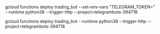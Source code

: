 gcloud functions deploy trading_bot --set-env-vars "TELEGRAM_TOKEN=" --runtime python38 --trigger-http --project=telegrambots-394718


gcloud functions deploy trading_bot --runtime python38 --trigger-http --project=telegrambots-394718